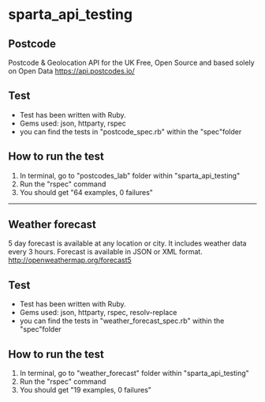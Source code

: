# sparta_api_testing

## Postcode

Postcode & Geolocation API for the UK
Free, Open Source and based solely on Open Data
https://api.postcodes.io/

## Test

* Test has been written with Ruby.
* Gems used: json, httparty, rspec
* you can find the tests in "postcode_spec.rb" within the "spec"folder

## How to run the test

1. In terminal, go to "postcodes_lab" folder within "sparta_api_testing"
2. Run the "rspec" command
3. You should get "64 examples, 0 failures"

-------

## Weather forecast

5 day forecast is available at any location or city. It includes weather data every 3 hours. Forecast is available in JSON or XML format.
http://openweathermap.org/forecast5

## Test

* Test has been written with Ruby.
* Gems used: json, httparty, rspec, resolv-replace
* you can find the tests in "weather_forecast_spec.rb" within the "spec"folder

## How to run the test

1. In terminal, go to "weather_forecast" folder within "sparta_api_testing"
2. Run the "rspec" command
3. You should get "19 examples, 0 failures"
